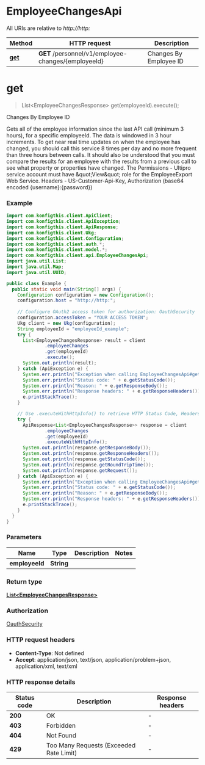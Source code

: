# EmployeeChangesApi

All URIs are relative to *http://http:*

| Method | HTTP request | Description |
|------------- | ------------- | -------------|
| [**get**](EmployeeChangesApi.md#get) | **GET** /personnel/v1/employee-changes/{employeeId} | Changes By Employee ID |


<a name="get"></a>
# **get**
> List&lt;EmployeeChangesResponse&gt; get(employeeId).execute();

Changes By Employee ID

Gets all of the employee information since the last API call (minimum 3 hours), for a specific employeeId. The data is windowed in 3 hour increments. To get near real time updates on when the employee has changed, you should call this service 8 times per day and no more frequent than three hours between calls. It should also be understood that you must compare the results for an employee with the results from a previous call to see what property or properties have changed. The Permissions - Ultipro service account must have \&quot;View\&quot; role for the EmployeeExport Web Service. Headers - US-Customer-Api-Key, Authorization (base64 encoded {username}:{password})

### Example
```java
import com.konfigthis.client.ApiClient;
import com.konfigthis.client.ApiException;
import com.konfigthis.client.ApiResponse;
import com.konfigthis.client.Ukg;
import com.konfigthis.client.Configuration;
import com.konfigthis.client.auth.*;
import com.konfigthis.client.model.*;
import com.konfigthis.client.api.EmployeeChangesApi;
import java.util.List;
import java.util.Map;
import java.util.UUID;

public class Example {
  public static void main(String[] args) {
    Configuration configuration = new Configuration();
    configuration.host = "http://http:";
    
    // Configure OAuth2 access token for authorization: OauthSecurity
    configuration.accessToken = "YOUR ACCESS TOKEN";
    Ukg client = new Ukg(configuration);
    String employeeId = "employeeId_example";
    try {
      List<EmployeeChangesResponse> result = client
              .employeeChanges
              .get(employeeId)
              .execute();
      System.out.println(result);
    } catch (ApiException e) {
      System.err.println("Exception when calling EmployeeChangesApi#get");
      System.err.println("Status code: " + e.getStatusCode());
      System.err.println("Reason: " + e.getResponseBody());
      System.err.println("Response headers: " + e.getResponseHeaders());
      e.printStackTrace();
    }

    // Use .executeWithHttpInfo() to retrieve HTTP Status Code, Headers and Request
    try {
      ApiResponse<List<EmployeeChangesResponse>> response = client
              .employeeChanges
              .get(employeeId)
              .executeWithHttpInfo();
      System.out.println(response.getResponseBody());
      System.out.println(response.getResponseHeaders());
      System.out.println(response.getStatusCode());
      System.out.println(response.getRoundTripTime());
      System.out.println(response.getRequest());
    } catch (ApiException e) {
      System.err.println("Exception when calling EmployeeChangesApi#get");
      System.err.println("Status code: " + e.getStatusCode());
      System.err.println("Reason: " + e.getResponseBody());
      System.err.println("Response headers: " + e.getResponseHeaders());
      e.printStackTrace();
    }
  }
}

```

### Parameters

| Name | Type | Description  | Notes |
|------------- | ------------- | ------------- | -------------|
| **employeeId** | **String**|  | |

### Return type

[**List&lt;EmployeeChangesResponse&gt;**](EmployeeChangesResponse.md)

### Authorization

[OauthSecurity](../README.md#OauthSecurity)

### HTTP request headers

 - **Content-Type**: Not defined
 - **Accept**: application/json, text/json, application/problem+json, application/xml, text/xml

### HTTP response details
| Status code | Description | Response headers |
|-------------|-------------|------------------|
| **200** | OK |  -  |
| **403** | Forbidden |  -  |
| **404** | Not Found |  -  |
| **429** | Too Many Requests (Exceeded Rate Limit) |  -  |

